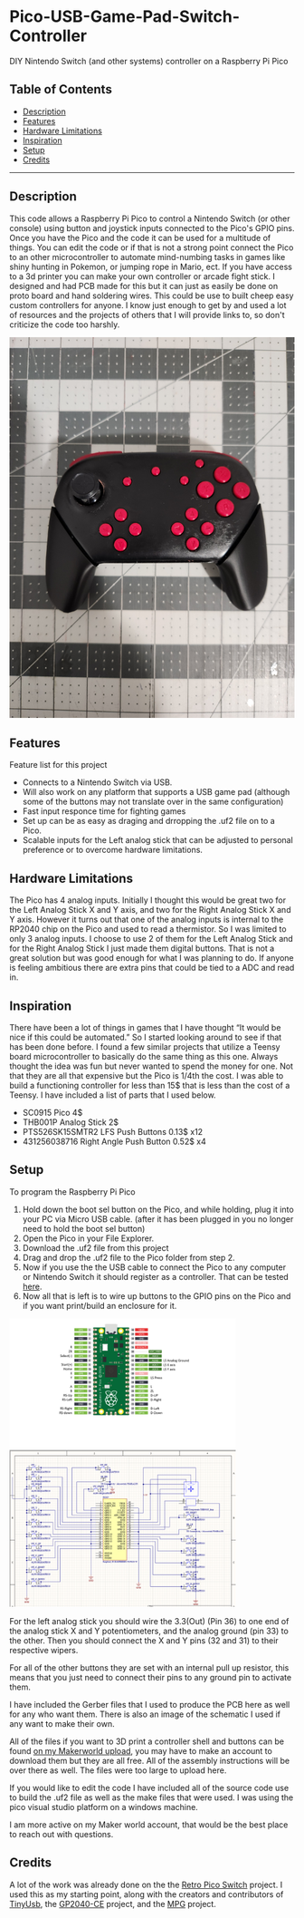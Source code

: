 # Pico-USB-Game-Pad-Switch-Controller
DIY Nintendo Switch (and other systems) controller on a Raspberry Pi Pico

## Table of Contents

- [Description](#description)
- [Features](#features)
- [Hardware Limitations](#hardware-limitations)
- [Inspiration](#inspiration)
- [Setup](#setup)
- [Credits](#credits)

---

## Description

This code allows a Raspberry Pi Pico to control a Nintendo Switch (or other console) using button and joystick inputs connected to the Pico's GPIO pins. Once you have the Pico and the code it can be used for a multitude of things. You can edit the code or if that is not a strong point connect the Pico to an other microcontroller to automate mind-numbing tasks in games like shiny hunting in Pokemon, or jumping rope in Mario, ect. If you have access to a 3d printer you can make your own controller or arcade fight stick. I designed and had PCB made for this but it can just as easily be done on proto board and hand soldering wires. This could be use to built cheep easy custom controllers for anyone. I know just enough to get by and used a lot of resources and the projects of others that I will provide links to, so don't criticize the code too harshly. 

<img width="600" src="Images/20250222_210744.jpg"/> 


## Features

Feature list for this project
- Connects to a Nintendo Switch via USB.
- Will also work on any platform that supports a USB game pad (although some of the buttons may not translate over in the same configuration)
- Fast input responce time for fighting games
- Set up can be as easy as draging and drropping the .uf2 file on to a Pico.
- Scalable inputs for the Left analog stick that can be adjusted to personal preference or to overcome hardware limitations.


## Hardware Limitations

The Pico has 4 analog inputs. Initially I thought this would be great two for the Left Analog Stick X and Y axis, and two for the Right Analog Stick X and Y axis. However it turns out that one of the analog inputs is internal to the RP2040 chip on the Pico and used to read a thermistor. So I was limited to only 3 analog inputs. I choose to use 2 of them for the Left Analog Stick and for the Right Analog Stick I just made them digital buttons. That is not a great solution but was good enough for what I was planning to do. If anyone is feeling ambitious there are extra pins that could be tied to a ADC and read in.

## Inspiration

There have been a lot of things in games that I have thought “It would be nice if this could be automated.” So I started looking around to see if that has been done before. I found a few similar projects that utilize a Teensy board microcontroller to basically do the same thing as this one. Always thought the idea was fun but never wanted to spend the money for one. Not that they are all that expensive but the Pico is 1/4th the cost.  I was able to build a functioning controller for less than 15$ that is less than the cost of a Teensy. I have included a list of parts that I used below. 

- SC0915 Pico 4$
- THB001P Analog Stick 2$
- PTS526SK15SMTR2 LFS Push Buttons 0.13$ x12
- 431256038716 Right Angle Push Button 0.52$ x4

## Setup

To program the Raspberry Pi Pico

1. Hold down the boot sel button on the Pico, and while holding, plug it into your PC via Micro USB cable. (after it has been plugged in you no longer need to hold the boot sel button)
2. Open the Pico in your File Explorer.
3. Download the .uf2 file from this project
4. Drag and drop the .uf2 file to the Pico folder from step 2.
5. Now if you use the the USB cable to connect the Pico to any computer or Nintendo Switch it should register as a controller. That can be tested [here](https://hardwaretester.com/gamepad).
7. Now all that is left is to wire up buttons to the GPIO pins on the Pico and if you want print/build an enclosure for it.

<img width="400" src="Images/Pico%20Pinout.png"/> 
<img width="400" src="Images/Sch.png"/> 

For the left analog stick you should wire the 3.3(Out) (Pin 36) to one end of the analog stick X and Y potentiometers, and the analog ground (pin 33) to the other. Then you should connect the X and Y pins (32 and 31) to their respective wipers.

For all of the other buttons they are set with an internal pull up resistor, this means that you just need to connect their pins to any ground pin to activate them.

I have included the Gerber files that I used to produce the PCB here as well for any who want them. There is also an image of the schematic I used if any want to make their own.

All of the files if you want to 3D print a controller shell and buttons can be found [on my Makerworld upload](https://makerworld.com/en/models/1141897#profileId-1144420), you may have to make an account to download them but they are all free. All of the assembly instructions will be over there as well. The files were too large to upload here. 

If you would like to edit the code I have included all of the source code use to build the .uf2 file as well as the make files that were used. I was using the pico visual studio platform on a windows machine. 

I am more active on my Maker world account, that would be the best place to reach out with questions. 

## Credits 
A lot of the work was already done on the the [Retro Pico Switch](https://github.com/DavidPagels/retro-pico-switch) project. I used this as my starting point, along with the creators and contributors of [TinyUsb](https://github.com/hathach/tinyusb), the [GP2040-CE](https://github.com/OpenStickCommunity/GP2040-CE) project, and the [MPG](https://github.com/OpenStickCommunity/MPG) project.





   




